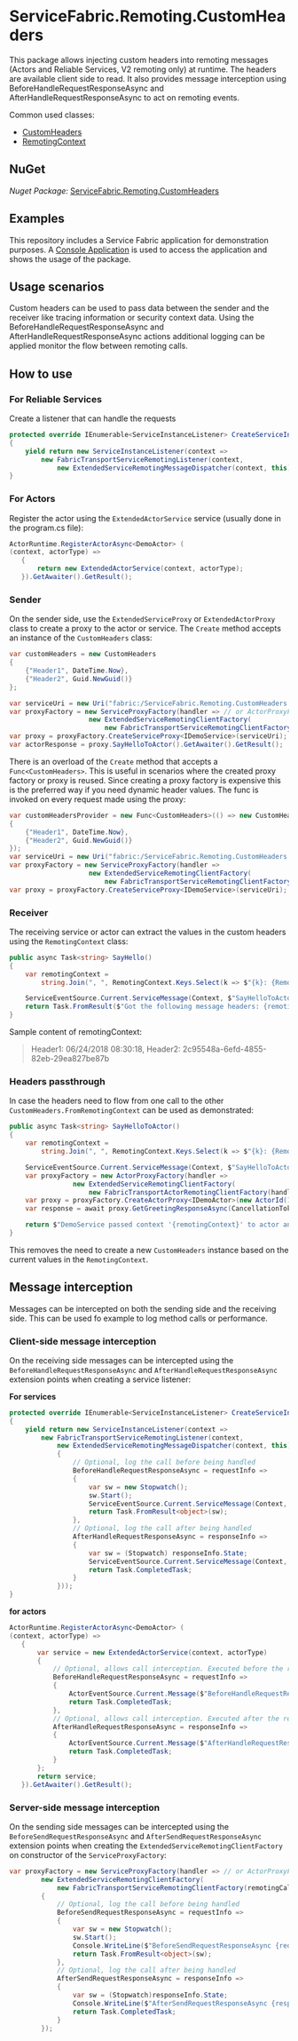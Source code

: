 # ServiceFabric.Remoting.CustomHeaders

This package allows injecting custom headers into remoting messages (Actors and Reliable Services, V2 remoting only) at runtime. The headers are available client side to read. 
It also provides message interception using BeforeHandleRequestResponseAsync and AfterHandleRequestResponseAsync to act on remoting events.

Common used classes:

- [CustomHeaders](https://github.com/Expecho/ServiceFabric-Remoting-CustomHeaders/blob/master/src/ServiceFabric.Remoting.CustomHeaders/CustomHeaders.cs)
- [RemotingContext](https://github.com/Expecho/ServiceFabric-Remoting-CustomHeaders/blob/master/src/ServiceFabric.Remoting.CustomHeaders/RemotingContext.cs)

## NuGet

*Nuget Package:* [ServiceFabric.Remoting.CustomHeaders](https://www.nuget.org/packages/ServiceFabric.Remoting.CustomHeaders/)

## Examples

This repository includes a Service Fabric application for demonstration purposes. A [Console Application](https://github.com/Expecho/ServiceFabric-Remoting-CustomHeaders/blob/master/src/Demo/Program.cs) is used to access the application and shows the usage of the package.

## Usage scenarios

Custom headers can be used to pass data between the sender and the receiver like tracing information or security context data. Using the BeforeHandleRequestResponseAsync and AfterHandleRequestResponseAsync actions additional logging can be applied monitor the flow between remoting calls.

## How to use

### For Reliable Services

Create a listener that can handle the requests

```csharp
protected override IEnumerable<ServiceInstanceListener> CreateServiceInstanceListeners()
{
    yield return new ServiceInstanceListener(context =>
        new FabricTransportServiceRemotingListener(context,
            new ExtendedServiceRemotingMessageDispatcher(context, this)));
}
```

### For Actors

Register the actor using the `ExtendedActorService` service (usually done in the program.cs file):

```csharp
ActorRuntime.RegisterActorAsync<DemoActor> (
(context, actorType) =>
   {
	   return new ExtendedActorService(context, actorType);
   }).GetAwaiter().GetResult();
```
### Sender

On the sender side, use the `ExtendedServiceProxy` or `ExtendedActorProxy` class to create a proxy to the actor or service. The `Create` method accepts an instance of the `CustomHeaders` class:

```csharp
var customHeaders = new CustomHeaders
{
	{"Header1", DateTime.Now},
	{"Header2", Guid.NewGuid()}
};

var serviceUri = new Uri("fabric:/ServiceFabric.Remoting.CustomHeaders.DemoApplication/DemoService");
var proxyFactory = new ServiceProxyFactory(handler => // or ActorProxyFactory in case of actors
                    new ExtendedServiceRemotingClientFactory(
                        new FabricTransportServiceRemotingClientFactory(remotingCallbackMessageHandler: handler), customHeaders));
var proxy = proxyFactory.CreateServiceProxy<IDemoService>(serviceUri); // or CreateActorProxy in case of actors
var actorResponse = proxy.SayHelloToActor().GetAwaiter().GetResult();
```       

There is an overload of the `Create` method that accepts a `Func<CustomHeaders>`. This is useful in scenarios where the created proxy factory or proxy is reused. Since creating a proxy factory is expensive this is the preferred way if you need dynamic header values. The func is invoked on every request made using the proxy:

```csharp
var customHeadersProvider = new Func<CustomHeaders>(() => new CustomHeaders
{
	{"Header1", DateTime.Now},
	{"Header2", Guid.NewGuid()}
});
var serviceUri = new Uri("fabric:/ServiceFabric.Remoting.CustomHeaders.DemoApplication/DemoService");
var proxyFactory = new ServiceProxyFactory(handler =>
                    new ExtendedServiceRemotingClientFactory(
                        new FabricTransportServiceRemotingClientFactory(remotingCallbackMessageHandler: handler), customHeadersProvider));
var proxy = proxyFactory.CreateServiceProxy<IDemoService>(serviceUri);
```
### Receiver

The receiving service or actor can extract the values in the custom headers using the `RemotingContext` class:

```csharp
public async Task<string> SayHello()
{
	var remotingContext =
		string.Join(", ", RemotingContext.Keys.Select(k => $"{k}: {RemotingContext.GetData(k)}"));

	ServiceEventSource.Current.ServiceMessage(Context, $"SayHelloToActor got context: {remotingContext}");
	return Task.FromResult($"Got the following message headers: {remotingContext}")
}
```

Sample content of remotingContext: 

> Header1: 06/24/2018 08:30:18, Header2: 2c95548a-6efd-4855-82eb-29ea827be87b

### Headers passthrough

In case the headers need to flow from one call to the other `CustomHeaders.FromRemotingContext` can be used as demonstrated:

```csharp
public async Task<string> SayHelloToActor()
{
	var remotingContext =
		string.Join(", ", RemotingContext.Keys.Select(k => $"{k}: {RemotingContext.GetData(k)}"));

	ServiceEventSource.Current.ServiceMessage(Context, $"SayHelloToActor got context: {remotingContext}");
	var proxyFactory = new ActorProxyFactory(handler =>
                new ExtendedServiceRemotingClientFactory(
                    new FabricTransportActorRemotingClientFactory(handler), CustomHeaders.FromRemotingContext));
	var proxy = proxyFactory.CreateActorProxy<IDemoActor>(new ActorId(1));
	var response = await proxy.GetGreetingResponseAsync(CancellationToken.None);

	return $"DemoService passed context '{remotingContext}' to actor and got as response: {response}";
}
```

This removes the need to create a new `CustomHeaders` instance based on the current values in the `RemotingContext`.

## Message interception

Messages can be intercepted on both the sending side and the receiving side. This can be used fo example to log method calls or performance.

### Client-side message interception

On the receiving side messages can be intercepted using the `BeforeHandleRequestResponseAsync` and `AfterHandleRequestResponseAsync` extension points when creating a service listener:

**For services**

```csharp
protected override IEnumerable<ServiceInstanceListener> CreateServiceInstanceListeners()
{
	yield return new ServiceInstanceListener(context =>
		new FabricTransportServiceRemotingListener(context,
			new ExtendedServiceRemotingMessageDispatcher(context, this)
			{
				// Optional, log the call before being handled
				BeforeHandleRequestResponseAsync = requestInfo =>
				{
					var sw = new Stopwatch();
					sw.Start();
					ServiceEventSource.Current.ServiceMessage(Context, $"BeforeHandleRequestResponseAsync {requestInfo.Method}");
					return Task.FromResult<object>(sw);
				},
				// Optional, log the call after being handled
				AfterHandleRequestResponseAsync = responseInfo =>
				{
					var sw = (Stopwatch) responseInfo.State;
					ServiceEventSource.Current.ServiceMessage(Context, $"AfterHandleRequestResponseAsync {responseInfo.Method} took {sw.ElapsedMilliseconds}ms");
					return Task.CompletedTask;
				}
			}));
}
```` 

**for actors**

```csharp
ActorRuntime.RegisterActorAsync<DemoActor> (
(context, actorType) =>
   {
	   var service = new ExtendedActorService(context, actorType)
	   {
		   // Optional, allows call interception. Executed before the response is handled
		   BeforeHandleRequestResponseAsync = requestInfo =>
		   {
			   ActorEventSource.Current.Message($"BeforeHandleRequestResponseAsync {requestInfo.Method} for actor {requestInfo.ActorId.ToString()}");
			   return Task.CompletedTask;
		   },
		   // Optional, allows call interception. Executed after the response is handled
		   AfterHandleRequestResponseAsync = responseInfo =>
		   {
			   ActorEventSource.Current.Message($"AfterHandleRequestResponseAsync {responseInfo.Method} for actor {responseInfo.ActorId.ToString()}");
			   return Task.CompletedTask;
		   }
	   };
	   return service;
   }).GetAwaiter().GetResult();
```

### Server-side message interception

On the sending side messages can be intercepted using the `BeforeSendRequestResponseAsync` and `AfterSendRequestResponseAsync` extension points when creating the `ExtendedServiceRemotingClientFactory` on constructor of the `ServiceProxyFactory`:

```csharp
var proxyFactory = new ServiceProxyFactory(handler => // or ActorProxyFactory in case of actors
        new ExtendedServiceRemotingClientFactory(
            new FabricTransportServiceRemotingClientFactory(remotingCallbackMessageHandler: handler), customHeadersProvider)
        {
            // Optional, log the call before being handled
            BeforeSendRequestResponseAsync = requestInfo =>
            {
                var sw = new Stopwatch();
                sw.Start();
                Console.WriteLine($"BeforeSendRequestResponseAsync {requestInfo.Method}");
                return Task.FromResult<object>(sw);
            },
            // Optional, log the call after being handled
            AfterSendRequestResponseAsync = responseInfo =>
            {
                var sw = (Stopwatch)responseInfo.State;
                Console.WriteLine($"AfterSendRequestResponseAsync {responseInfo.Method} took {sw.ElapsedMilliseconds}ms");
                return Task.CompletedTask;
            }
        });
```
